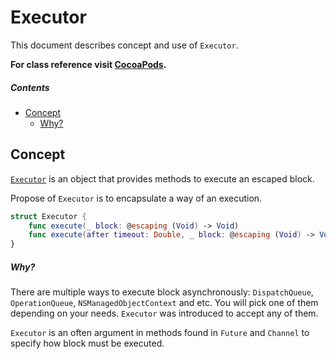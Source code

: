 # Executor
This document describes concept and use of `Executor`.

**For class reference visit [CocoaPods](http://cocoadocs.org/docsets/AsyncNinja/1.1.0/Structs/Executor.html).** 

##### Contents
* [Concept](#concept)
    * [Why?](#why)

## Concept
[`Executor`](https://github.com/AsyncNinja/AsyncNinja/blob/master/Documentation/Executor.md) is an object that provides methods to execute an escaped block.

Propose of `Executor` is to encapsulate a way of an execution.
```swift
struct Executor {
    func execute(_ block: @escaping (Void) -> Void)
    func execute(after timeout: Double, _ block: @escaping (Void) -> Void)
}
```

##### Why?
There are multiple ways to execute block asynchronously: `DispatchQueue`, `OperationQueue`, `NSManagedObjectContext` and etc. You will pick one of them depending on your needs. `Executor` was introduced to accept any of them.

`Executor` is an often argument in methods found in `Future` and `Channel` to specify how block must be executed.
